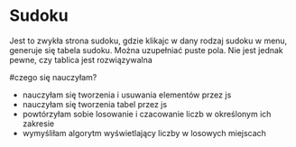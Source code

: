 # Sudoku
Jest to zwykła strona sudoku, gdzie klikajc w dany rodzaj sudoku w menu, generuje się tabela sudoku.
Można uzupełniać puste pola. Nie jest jednak pewne, czy tablica jest rozwiązywalna

#czego się nauczyłam?
 - nauczyłam się tworzenia i usuwania elementów przez js
 - nauczyłam się tworzenia tabel przez js
 - powtórzyłam sobie losowanie i czacowanie liczb w określonym ich zakresie
 - wymyśliłam algorytm wyświetlający liczby w losowych miejscach
